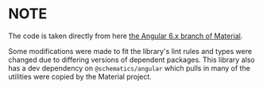 # NOTE

The code is taken directly from here [the Angular 6.x branch of Material](https://github.com/angular/material2/tree/6.x/src/lib/schematics/utils).

Some modifications were made to fit the library's lint rules and types were changed due to differing versions of dependent packages. This library also has a dev dependency on `@schematics/angular` which pulls in many of the utilities were copied by the Material project.
